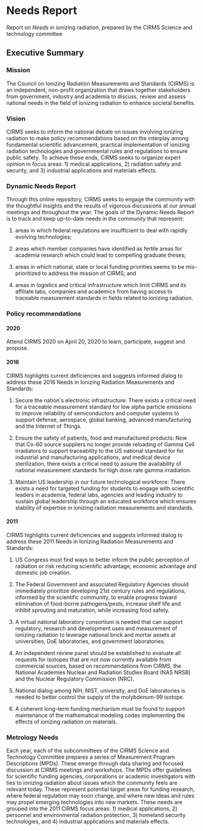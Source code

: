 # Needs Report

Report on _Needs_ in ionizing radiation, prepared by the CIRMS Science and technology committee

## Executive Summary

### Mission

The Council on Ionizing Radiation Measurements and Standards (CIRMS) is an independent, non-profit organization that draws together stakeholders from government, industry and academia to discuss, review and assess national needs in the field of ionizing radiation to enhance societal benefits.

### Vision

CIRMS seeks to inform the national debate on issues involving ionizing radiation to make policy recommendations based on the interplay among fundamental scientific advancement, practical implementation of ionizing radiation technologies and governmental rules and regulations to ensure public safety. To achieve these ends, CIRMS seeks to organize expert opinion in focus areas: 1) medical applications, 2) radiation safety and security, and 3) industrial applications and materials effects.

### Dynamic Needs Report

Through this online repository, CIRMS seeks to engage the community with the thoughtful insights and the results of vigorous discussions at our annual meetings and throughout the year. The goals of the Dynamic Needs Report is to track and keep up-to-date needs in the community that represent:

1. areas in which federal regulations are insufficient to deal with rapidly evolving technologies;

2. areas which member companies have identified as fertile areas for academia research which could lead to compelling graduate theses;

3. areas in which national, state or local funding priorities seems to be mis-prioritized to address the mission of CIRMS; and

4. areas in logistics and critical infrastructure which limit CIRMS and its affiliate labs, companies and academics from having access to traceable measurement standards in fields related to ionizing radiation.

### Policy recommendations

#### 2020

Attend CIRMS 2020 on April 20, 2020 to learn, participate, suggest and propose.


#### 2016

CIRMS highlights current deficiencies and suggests informed dialog to address these 2016 Needs in Ionizing Radiation Measurements and Standards:

1. Secure the nation's electronic infrastructure: There exists a critical need for a traceable measurement standard for low alpha particle emissions to improve reliability of semiconductors and computer systems to support defense, aerospace, global banking, advanced manufacturing and the Internet of Things.

2. Ensure the safety of patients, food and manufactured products: Now that Co-60 source suppliers no longer provide reloading of Gamma Cell irradiators to support traceability to the US national standard for for industrial and manufacturing applications, and medical device sterilization, there exists a critical need to assure the availability of national measurement standards for high dose rate gamma irradiation.

3. Maintain US leadership in our future technological workforce: There exists a need for targeted funding for students to engage with scientific leaders in academia, federal labs, agencies and leading industry to sustain global leadership through an educated workforce which ensures stability of expertise in ionizing radiation measurements and standards.

#### 2011

CIRMS highlights current deficiencies and suggests informed dialog to address these 2011 Needs in Ionizing Radiation Measurements and Standards:

1. US Congress must find ways to better inform the public perception of radiation or risk reducing scientific advantage, economic advantage and domestic job creation.

2. The Federal Government and associated Regulatory Agencies should immediately prioritize developing 21st century rules and regulations, informed by the scientific community, to enable progress toward elimination of food-borne pathogens/pests, increase shelf life and inhibit sprouting and maturation, while increasing food safety.

3. A virtual national laboratory consortium is needed that can support regulatory, research and development uses and measurement of ionizing radiation to leverage national brick and mortar assets at universities, DoE laboratories, and government laboratories.

4. An independent review panel should be established to evaluate all requests for isotopes that are not now currently available from commercial sources, based on recommendations from CIRMS, the National Academies Nuclear and Radiation Studies Board (NAS NRSB) and the Nuclear Regulatory Commission (NRC).

5. National dialog among NIH, NIST, university, and DoE laboratories is needed to better control the supply of the molybdenum-99 isotope.

6. A coherent long-term funding mechanism must be found to support maintenance of the mathematical modeling codes implementing the effects of ionizing radiation on materials.

### Metrology Needs

Each year, each of the subcommittees of the CIRMS Science and Technology Committee prepares a series of Measurement Program Descriptions (MPDs). These emerge through data sharing and focused discussion at CIRMS meetings and workshops. The MPDs offer guidelines for scientific funding agencies, corporations or academic investigators with ties to ionizing radiation about issues which the community feels are relevant today. These represent potential target areas for funding research, where federal regulation may soon change, and where new ideas and rules may propel emerging technologies into new markets. These needs are grouped into the 2011 CIRMS focus areas: 1) medical applications, 2) personnel and environmental radiation protection, 3) homeland security technologies, and 4) industrial applications and materials effects.
